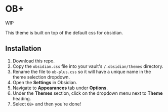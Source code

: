 # OB+

WIP

This theme is built on top of the default css for obsidian. 

## Installation

1. Download this repo.
1. Copy the `obsidian.css` file into your vault's `/.obsidian/themes` directory.
1. Rename the file to `ob-plus.css` so it will have a unique name in the theme selection dropdown.
1. Open the **Settings** in Obsidian.
1. Navigate to **Appearances** tab under **Options**.
1. Under the **Themes** section, click on the dropdown menu next to **Theme** heading.
1. Select `OB+` and then you're done!
